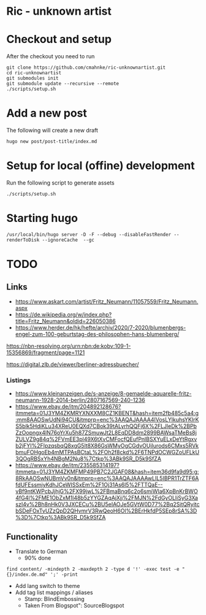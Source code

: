 Ric - unknown artist
===================

# Checkout and setup

After the checkout you need to run

```
git clone https://github.com/cmahnke/ric-unknownartist.git
cd ric-unknownartist
git submodules init
git submodule update --recursive --remote
./scripts/setup.sh
```

# Add a new post

The following will create a new draft

```
hugo new post/post-title/index.md
```

# Setup for local (offine) development

Run the following script to generate assets

```
./scripts/setup.sh
```

# Starting hugo

```
/usr/local/bin/hugo server -D -F --debug --disableFastRender --renderToDisk --ignoreCache  --gc
```

# TODO

## Links

* https://www.askart.com/artist/Fritz_Neumann/11057559/Fritz_Neumann.aspx
* https://de.wikipedia.org/w/index.php?title=Fritz_Neumann&oldid=226050386
* https://www.herder.de/hk/hefte/archiv/2020/7-2020/blumenbergs-engel-zum-100-geburtstag-des-philosophen-hans-blumenberg/


https://nbn-resolving.org/urn:nbn:de:kobv:109-1-15356869/fragment/page=1121

https://digital.zlb.de/viewer/berliner-adressbuecher/

### Listings
* https://www.kleinanzeigen.de/s-anzeige/8-gemaelde-aquarelle-fritz-neumann-1928-2014-berlin/2807167569-240-1236
* https://www.ebay.de/itm/204892128676?itmmeta=01J3YM4ZKMRYXNXXM8CZ1KBENT&hash=item2fb485c5a4:g:mm8AAOSwUdNi94CU&itmprp=enc%3AAQAJAAAA4IVosLYlkuhsYKlrKS5blk5HdiKLu34XReU0EQXd7CBok39tALyrhQQFj6X%2FLJleDk%2BPbZzOopngx4lN76oYrXu5h87ZSmuwJt2L8EqDD8dm2899BAWsaTMeBs8jZULVZ9g84q%2FVmEE3pl49X6tXvCMFocfQEufPnlBSXYuELxDeYtRgxvb2jFYI%2FIpzqsbqQ8xgG5lt8X86GsWMyOgCGdvOUjIurods6CMxs5RVkbmuFOHgoEb4mMTPAsBCtaL%2FOh2f8ckd%2F6TNPdOCWGZoUFLkU3QOgRBSxYh4NBgM2Nu8%7Ctkp%3ABk9SR_D5k9SfZA
* https://www.ebay.de/itm/235585314197?itmmeta=01J3YM4ZKMFMP49PB7C2JGAF08&hash=item36d9fa9d95:g:8RkAAOSwNUBmVv0n&itmprp=enc%3AAQAJAAAAwLIL5IBPR1TrZTF6AfdUFEssmjyKdhJCeWISSxEm%2F1Oj31As6l5%2FTTQaE--vBf9ntKWPcbJjhjG%2FX99jwL%2FBmaBnq6c2o6smiWIa6XpBnKrBWO4fG4l%2FME1ObZxM1l48b5zYYGZAqAjXjj%2FMJN%2FdGyOLliSyG3XaszI4v%2Bh8nHk0V3JXCECu%2BU5eIAOJe5GVtW0D77%2Bq2SitQRyitcbSDeFOxTvUZzQpD2QHvmrV3RwQeoH6Ol%2BErHkfdP5SEp8rSA%3D%3D%7Ctkp%3ABk9SR_D5k9SfZA


## Functionality
* Translate to German
  * 90% done
```
find content/ -mindepth 2 -maxdepth 2 -type d '!' -exec test -e "{}/index.de.md" ';' -print
```
* Add lang switch to theme
* Add tag list mappings / aliases
  * Stamp: BlindEmbossing
  * Taken From Blogspot": SourceBlogspot
